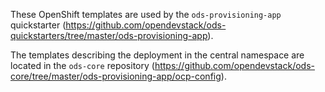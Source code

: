 These OpenShift templates are used by the `ods-provisioning-app` quickstarter (https://github.com/opendevstack/ods-quickstarters/tree/master/ods-provisioning-app).

The templates describing the deployment in the central namespace are located in the `ods-core` repository (https://github.com/opendevstack/ods-core/tree/master/ods-provisioning-app/ocp-config).
